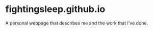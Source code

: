 fightingsleep.github.io
=======================
A personal webpage that describes me and the work that I've done.
